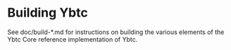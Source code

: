 Building Ybtc
================

See doc/build-*.md for instructions on building the various
elements of the Ybtc Core reference implementation of Ybtc.
